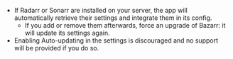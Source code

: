- If Radarr or Sonarr are installed on your server, the app will automatically retrieve their settings and integrate them in its config.
  - If you add or remove them afterwards, force an upgrade of Bazarr: it will update its settings again.
- Enabling Auto-updating in the settings is discouraged and no support will be provided if you do so.
